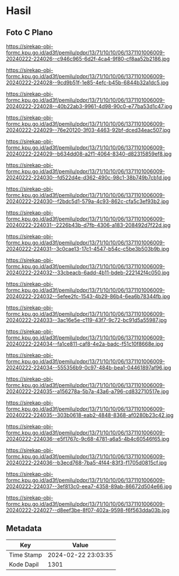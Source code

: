 # Hasil

## Foto C Plano

https://sirekap-obj-formc.kpu.go.id/ad3f/pemilu/pdpr/13/71/10/10/06/1371101006009-20240222-224026--c946c965-6d2f-4ca4-9f80-cf8aa52b2186.jpg

https://sirekap-obj-formc.kpu.go.id/ad3f/pemilu/pdpr/13/71/10/10/06/1371101006009-20240222-224028--9cd9b51f-1e85-4efc-b45b-6844b32a1dc5.jpg

https://sirekap-obj-formc.kpu.go.id/ad3f/pemilu/pdpr/13/71/10/10/06/1371101006009-20240222-224028--40b22ab3-9961-4d98-90c0-e77ba53d1c47.jpg

https://sirekap-obj-formc.kpu.go.id/ad3f/pemilu/pdpr/13/71/10/10/06/1371101006009-20240222-224029--76e20120-3f03-4463-92bf-dced34eac507.jpg

https://sirekap-obj-formc.kpu.go.id/ad3f/pemilu/pdpr/13/71/10/10/06/1371101006009-20240222-224029--b634dd08-a2f1-4064-8340-d82315859ef8.jpg

https://sirekap-obj-formc.kpu.go.id/ad3f/pemilu/pdpr/13/71/10/10/06/1371101006009-20240222-224030--fd522d4e-d362-490c-98c1-38b749b7cb1d.jpg

https://sirekap-obj-formc.kpu.go.id/ad3f/pemilu/pdpr/13/71/10/10/06/1371101006009-20240222-224030--f2bdc5d1-579a-4c93-862c-cfa5c3ef93b2.jpg

https://sirekap-obj-formc.kpu.go.id/ad3f/pemilu/pdpr/13/71/10/10/06/1371101006009-20240222-224031--2226b43b-d7fb-4306-a183-208492d7f22d.jpg

https://sirekap-obj-formc.kpu.go.id/ad3f/pemilu/pdpr/13/71/10/10/06/1371101006009-20240222-224031--3c0cae13-17c1-4547-b54c-c5be3b503b9b.jpg

https://sirekap-obj-formc.kpu.go.id/ad3f/pemilu/pdpr/13/71/10/10/06/1371101006009-20240222-224032--33cbeacb-6add-4b11-bdeb-222142f4c050.jpg

https://sirekap-obj-formc.kpu.go.id/ad3f/pemilu/pdpr/13/71/10/10/06/1371101006009-20240222-224032--5efee2fc-1543-4b29-86b4-6ea6b78344fb.jpg

https://sirekap-obj-formc.kpu.go.id/ad3f/pemilu/pdpr/13/71/10/10/06/1371101006009-20240222-224033--3ac16e5e-c119-43f7-9c72-bc91d5a55987.jpg

https://sirekap-obj-formc.kpu.go.id/ad3f/pemilu/pdpr/13/71/10/10/06/1371101006009-20240222-224034--fa1ce811-caf8-4e2a-badc-f51c10f8668e.jpg

https://sirekap-obj-formc.kpu.go.id/ad3f/pemilu/pdpr/13/71/10/10/06/1371101006009-20240222-224034--555356b9-0c97-484b-bea1-04461897af96.jpg

https://sirekap-obj-formc.kpu.go.id/ad3f/pemilu/pdpr/13/71/10/10/06/1371101006009-20240222-224035--a156278a-5b7a-43a6-a796-cd832710517e.jpg

https://sirekap-obj-formc.kpu.go.id/ad3f/pemilu/pdpr/13/71/10/10/06/1371101006009-20240222-224035--303b0618-eab2-4848-8368-af0280b23c42.jpg

https://sirekap-obj-formc.kpu.go.id/ad3f/pemilu/pdpr/13/71/10/10/06/1371101006009-20240222-224036--e5f1767c-9c68-4781-a6a5-4b4c60546f65.jpg

https://sirekap-obj-formc.kpu.go.id/ad3f/pemilu/pdpr/13/71/10/10/06/1371101006009-20240222-224036--b3ecd768-7ba5-4f44-83f3-f1705d0815cf.jpg

https://sirekap-obj-formc.kpu.go.id/ad3f/pemilu/pdpr/13/71/10/10/06/1371101006009-20240222-224037--3ef813c0-eea7-4358-89ab-86672d504e66.jpg

https://sirekap-obj-formc.kpu.go.id/ad3f/pemilu/pdpr/13/71/10/10/06/1371101006009-20240222-224027--d8eef3be-8f07-402a-9598-f6f563dda03b.jpg


## Metadata

| Key        | Value               |
| ---------- | ------------------- |
| Time Stamp | 2024-02-22 23:03:35 |
| Kode Dapil | 1301                |



